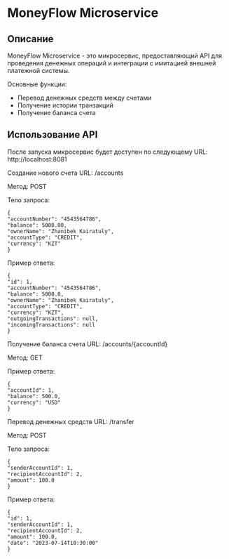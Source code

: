 # MoneyFlow Microservice

## Описание

MoneyFlow Microservice - это микросервис, предоставляющий API для проведения денежных операций и интеграции с имитацией внешней платежной системы.

Основные функции:
- Перевод денежных средств между счетами
- Получение истории транзакций
- Получение баланса счета

## Использование API
После запуска микросервис будет доступен по следующему URL: http://localhost:8081

Создание нового счета
URL: /accounts

Метод: POST

Тело запроса:
```
{
"accountNumber": "4543564786",
"balance": 5000.00,
"ownerName": "Zhanibek Kairatuly",
"accountType": "CREDIT",
"currency": "KZT"
}
```

Пример ответа:
```
{
"id": 1,
"accountNumber": "4543564786",
"balance": 5000.0,
"ownerName": "Zhanibek Kairatuly",
"accountType": "CREDIT",
"currency": "KZT",
"outgoingTransactions": null,
"incomingTransactions": null
}
```

Получение баланса счета
URL: /accounts/{accountId}

Метод: GET

Пример ответа:
```
{
"accountId": 1,
"balance": 500.0,
"currency": "USD"
}
```
Перевод денежных средств
URL: /transfer

Метод: POST

Тело запроса:
```
{
"senderAccountId": 1,
"recipientAccountId": 2,
"amount": 100.0
}
```

Пример ответа:
```
{
"id": 1,
"senderAccountId": 1,
"recipientAccountId": 2,
"amount": 100.0,
"date": "2023-07-14T10:30:00"
}
```